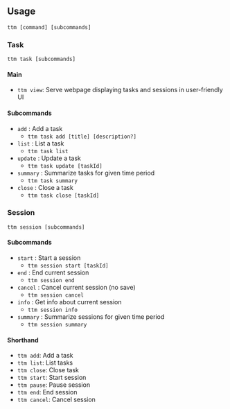 ## Usage

`ttm [command] [subcommands]`

### Task

`ttm task [subcommands]`

#### Main

- `ttm view`: Serve webpage displaying tasks and sessions in user-friendly UI

#### Subcommands

- `add` : Add a task
  - `ttm task add [title] [description?]`
- `list` : List a task
  - `ttm task list`
- `update` : Update a task
  - `ttm task update [taskId]`
- `summary` : Summarize tasks for given time period
  - `ttm task summary`
- `close` : Close a task
  - `ttm task close [taskId]`

### Session

`ttm session [subcommands]`

#### Subcommands

- `start` : Start a session
  - `ttm session start [taskId]`
- `end` : End current session
  - `ttm session end`
- `cancel` : Cancel current session (no save)
  - `ttm session cancel`
- `info` : Get info about current session
  - `ttm session info`
- `summary` : Summarize sessions for given time period
  - `ttm session summary`

#### Shorthand

- `ttm add`: Add a task
- `ttm list`: List tasks
- `ttm close`: Close task
- `ttm start`: Start session
- `ttm pause`: Pause session
- `ttm end`: End session
- `ttm cancel`: Cancel session
